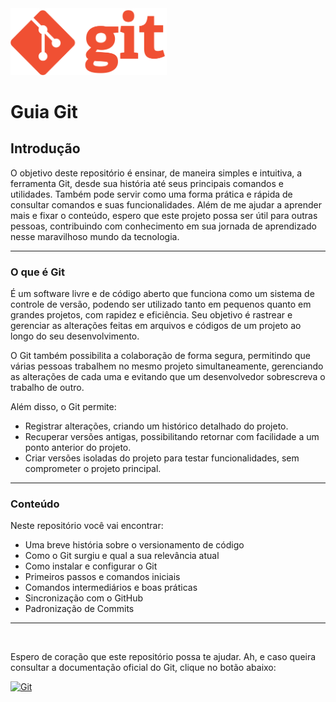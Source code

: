<img src="docs/git-icon.png" alt="Git Icon" width="250px">

</br>

# Guia Git

## Introdução

O objetivo deste repositório é ensinar, de maneira simples e intuitiva, a ferramenta Git, desde sua história até seus principais comandos e utilidades. Também pode servir como uma forma prática e rápida de consultar comandos e suas funcionalidades. Além de me ajudar a aprender mais e fixar o conteúdo, espero que este projeto possa ser útil para outras pessoas, contribuindo com conhecimento em sua jornada de aprendizado nesse maravilhoso mundo da tecnologia.

---

### O que é Git

É um software livre e de código aberto que funciona como um sistema de controle de versão, podendo ser utilizado tanto em pequenos quanto em grandes projetos, com rapidez e eficiência. Seu objetivo é rastrear e gerenciar as alterações feitas em arquivos e códigos de um projeto ao longo do seu desenvolvimento.

O Git também possibilita a colaboração de forma segura, permitindo que várias pessoas trabalhem no mesmo projeto simultaneamente, gerenciando as alterações de cada uma e evitando que um desenvolvedor sobrescreva o trabalho de outro.

Além disso, o Git permite:
- Registrar alterações, criando um histórico detalhado do projeto.
- Recuperar versões antigas, possibilitando retornar com facilidade a um ponto anterior do projeto.
- Criar versões isoladas do projeto para testar funcionalidades, sem comprometer o projeto principal.

---

### Conteúdo

Neste repositório você vai encontrar:
- Uma breve história sobre o versionamento de código
- Como o Git surgiu e qual a sua relevância atual
- Como instalar e configurar o Git
- Primeiros passos e comandos iniciais
- Comandos intermediários e boas práticas
- Sincronização com o GitHub
- Padronização de Commits

---

</br>

Espero de coração que este repositório possa te ajudar. Ah, e caso queira consultar a documentação oficial do Git, clique no botão abaixo:

[![Git](https://img.shields.io/badge/GIT-E44C30?style=for-the-badge&logo=git&logoColor=white)](https://git-scm.com)
